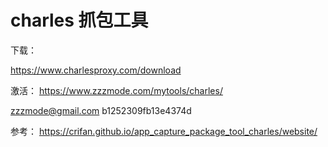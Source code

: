 # charles 抓包工具

下载：

https://www.charlesproxy.com/download

激活：
https://www.zzzmode.com/mytools/charles/

zzzmode@gmail.com
b1252309fb13e4374d

参考：
https://crifan.github.io/app_capture_package_tool_charles/website/
